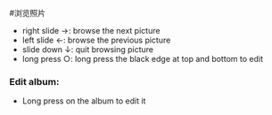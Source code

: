 #浏览照片

- right slide →: browse the next picture
- left slide ←: browse the previous picture
- slide down ↓: quit browsing picture
- long press ○:  long press the black edge at top and bottom to edit

### Edit album:

- Long press on the album to edit it